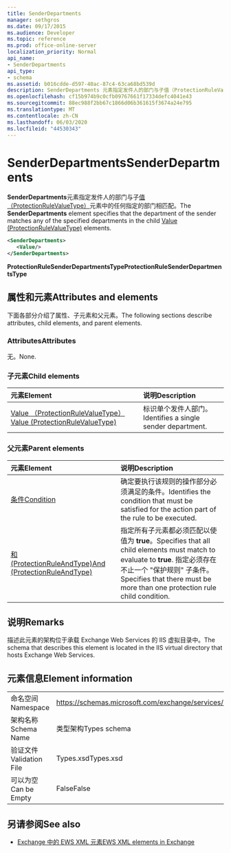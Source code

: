 ```yaml
---
title: SenderDepartments
manager: sethgros
ms.date: 09/17/2015
ms.audience: Developer
ms.topic: reference
ms.prod: office-online-server
localization_priority: Normal
api_name:
- SenderDepartments
api_type:
- schema
ms.assetid: b016cdde-d597-40ac-87c4-63ca68bd539d
description: SenderDepartments 元素指定发件人的部门与子值（ProtectionRuleValueType）元素中的任何指定的部门相匹配。
ms.openlocfilehash: cf15b974b9c0cfb09767661f17334defc4041e43
ms.sourcegitcommit: 88ec988f2bb67c1866d06b361615f3674a24e795
ms.translationtype: MT
ms.contentlocale: zh-CN
ms.lasthandoff: 06/03/2020
ms.locfileid: "44530343"
---
```

# <a name="senderdepartments"></a><span data-ttu-id="c39d4-103">SenderDepartments</span><span class="sxs-lookup"><span data-stu-id="c39d4-103">SenderDepartments</span></span>

<span data-ttu-id="c39d4-104">**SenderDepartments**元素指定发件人的部门与子[值（ProtectionRuleValueType）](value-protectionrulevaluetype.md)元素中的任何指定的部门相匹配。</span><span class="sxs-lookup"><span data-stu-id="c39d4-104">The **SenderDepartments** element specifies that the department of the sender matches any of the specified departments in the child [Value (ProtectionRuleValueType)](value-protectionrulevaluetype.md) elements.</span></span> 
  
```XML
<SenderDepartments>
   <Value/>
</SenderDepartments>
```

 <span data-ttu-id="c39d4-105">**ProtectionRuleSenderDepartmentsType**</span><span class="sxs-lookup"><span data-stu-id="c39d4-105">**ProtectionRuleSenderDepartmentsType**</span></span>
## <a name="attributes-and-elements"></a><span data-ttu-id="c39d4-106">属性和元素</span><span class="sxs-lookup"><span data-stu-id="c39d4-106">Attributes and elements</span></span>

<span data-ttu-id="c39d4-107">下面各部分介绍了属性、子元素和父元素。</span><span class="sxs-lookup"><span data-stu-id="c39d4-107">The following sections describe attributes, child elements, and parent elements.</span></span>
  
### <a name="attributes"></a><span data-ttu-id="c39d4-108">Attributes</span><span class="sxs-lookup"><span data-stu-id="c39d4-108">Attributes</span></span>

<span data-ttu-id="c39d4-109">无。</span><span class="sxs-lookup"><span data-stu-id="c39d4-109">None.</span></span>
  
### <a name="child-elements"></a><span data-ttu-id="c39d4-110">子元素</span><span class="sxs-lookup"><span data-stu-id="c39d4-110">Child elements</span></span>

|<span data-ttu-id="c39d4-111">**元素**</span><span class="sxs-lookup"><span data-stu-id="c39d4-111">**Element**</span></span>|<span data-ttu-id="c39d4-112">**说明**</span><span class="sxs-lookup"><span data-stu-id="c39d4-112">**Description**</span></span>|
|:-----|:-----|
|[<span data-ttu-id="c39d4-113">Value （ProtectionRuleValueType）</span><span class="sxs-lookup"><span data-stu-id="c39d4-113">Value (ProtectionRuleValueType)</span></span>](value-protectionrulevaluetype.md) <br/> |<span data-ttu-id="c39d4-114">标识单个发件人部门。</span><span class="sxs-lookup"><span data-stu-id="c39d4-114">Identifies a single sender department.</span></span>  <br/> |
   
### <a name="parent-elements"></a><span data-ttu-id="c39d4-115">父元素</span><span class="sxs-lookup"><span data-stu-id="c39d4-115">Parent elements</span></span>

|<span data-ttu-id="c39d4-116">**元素**</span><span class="sxs-lookup"><span data-stu-id="c39d4-116">**Element**</span></span>|<span data-ttu-id="c39d4-117">**说明**</span><span class="sxs-lookup"><span data-stu-id="c39d4-117">**Description**</span></span>|
|:-----|:-----|
|[<span data-ttu-id="c39d4-118">条件</span><span class="sxs-lookup"><span data-stu-id="c39d4-118">Condition</span></span>](condition.md) <br/> |<span data-ttu-id="c39d4-119">确定要执行该规则的操作部分必须满足的条件。</span><span class="sxs-lookup"><span data-stu-id="c39d4-119">Identifies the condition that must be satisfied for the action part of the rule to be executed.</span></span>  <br/> |
|[<span data-ttu-id="c39d4-120">和 (ProtectionRuleAndType)</span><span class="sxs-lookup"><span data-stu-id="c39d4-120">And (ProtectionRuleAndType)</span></span>](and-protectionruleandtype.md) <br/> |<span data-ttu-id="c39d4-121">指定所有子元素都必须匹配以使值为 **true**。</span><span class="sxs-lookup"><span data-stu-id="c39d4-121">Specifies that all child elements must match to evaluate to **true**.</span></span> <span data-ttu-id="c39d4-122">指定必须存在不止一个 "保护规则" 子条件。</span><span class="sxs-lookup"><span data-stu-id="c39d4-122">Specifies that there must be more than one protection rule child condition.</span></span>  <br/> |
   
## <a name="remarks"></a><span data-ttu-id="c39d4-123">说明</span><span class="sxs-lookup"><span data-stu-id="c39d4-123">Remarks</span></span>

<span data-ttu-id="c39d4-124">描述此元素的架构位于承载 Exchange Web Services 的 IIS 虚拟目录中。</span><span class="sxs-lookup"><span data-stu-id="c39d4-124">The schema that describes this element is located in the IIS virtual directory that hosts Exchange Web Services.</span></span>
  
## <a name="element-information"></a><span data-ttu-id="c39d4-125">元素信息</span><span class="sxs-lookup"><span data-stu-id="c39d4-125">Element information</span></span>

|||
|:-----|:-----|
|<span data-ttu-id="c39d4-126">命名空间</span><span class="sxs-lookup"><span data-stu-id="c39d4-126">Namespace</span></span>  <br/> |https://schemas.microsoft.com/exchange/services/2006/types  <br/> |
|<span data-ttu-id="c39d4-127">架构名称</span><span class="sxs-lookup"><span data-stu-id="c39d4-127">Schema Name</span></span>  <br/> |<span data-ttu-id="c39d4-128">类型架构</span><span class="sxs-lookup"><span data-stu-id="c39d4-128">Types schema</span></span>  <br/> |
|<span data-ttu-id="c39d4-129">验证文件</span><span class="sxs-lookup"><span data-stu-id="c39d4-129">Validation File</span></span>  <br/> |<span data-ttu-id="c39d4-130">Types.xsd</span><span class="sxs-lookup"><span data-stu-id="c39d4-130">Types.xsd</span></span>  <br/> |
|<span data-ttu-id="c39d4-131">可以为空</span><span class="sxs-lookup"><span data-stu-id="c39d4-131">Can be Empty</span></span>  <br/> |<span data-ttu-id="c39d4-132">False</span><span class="sxs-lookup"><span data-stu-id="c39d4-132">False</span></span>  <br/> |
   
## <a name="see-also"></a><span data-ttu-id="c39d4-133">另请参阅</span><span class="sxs-lookup"><span data-stu-id="c39d4-133">See also</span></span>



- [<span data-ttu-id="c39d4-134">Exchange 中的 EWS XML 元素</span><span class="sxs-lookup"><span data-stu-id="c39d4-134">EWS XML elements in Exchange</span></span>](ews-xml-elements-in-exchange.md)

